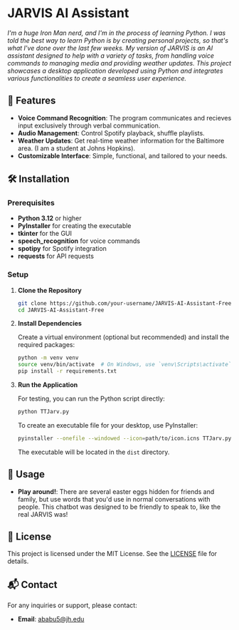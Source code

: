 # JARVIS AI Assistant

*I'm a huge Iron Man nerd, and I'm in the process of learning Python. I was told the best way to learn Python is by creating personal projects, so that's what I've done over the last few weeks. My version of JARVIS is an AI assistant designed to help with a variety of tasks, from handling voice commands to managing media and providing weather updates. This project showcases a desktop application developed using Python and integrates various functionalities to create a seamless user experience.*

## 🚀 Features

- **Voice Command Recognition**: The program communicates and recieves input exclusively through verbal communication.
- **Audio Management**: Control Spotify playback, shuffle playlists.
- **Weather Updates**: Get real-time weather information for the Baltimore area. (I am a student at Johns Hopkins).
- **Customizable Interface**: Simple, functional, and tailored to your needs.

## 🛠 Installation

### Prerequisites

- **Python 3.12** or higher
- **PyInstaller** for creating the executable
- **tkinter** for the GUI
- **speech_recognition** for voice commands
- **spotipy** for Spotify integration
- **requests** for API requests

### Setup

1. **Clone the Repository**

    ```bash
    git clone https://github.com/your-username/JARVIS-AI-Assistant-Free.git
    cd JARVIS-AI-Assistant-Free
    ```

2. **Install Dependencies**

    Create a virtual environment (optional but recommended) and install the required packages:

    ```bash
    python -m venv venv
    source venv/bin/activate  # On Windows, use `venv\Scripts\activate`
    pip install -r requirements.txt
    ```

3. **Run the Application**

    For testing, you can run the Python script directly:

    ```bash
    python TTJarv.py
    ```

    To create an executable file for your desktop, use PyInstaller:

    ```bash
    pyinstaller --onefile --windowed --icon=path/to/icon.icns TTJarv.py
    ```

    The executable will be located in the `dist` directory.

## 🎤 Usage

- **Play around!**: There are several easter eggs hidden for friends and family, but use words that you'd use in normal conversations with people. This chatbot was designed to be friendly to speak to, like the real JARVIS was!

## 📝 License

This project is licensed under the MIT License. See the [LICENSE](LICENSE) file for details.

## 📬 Contact

For any inquiries or support, please contact:

- **Email**: ababu5@jh.edu
